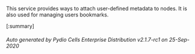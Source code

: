 






This service provides ways to attach user-defined metadata to nodes. It is also used for managing users bookmarks.

[:summary]

###### Auto generated by Pydio Cells Enterprise Distribution v2.1.7-rc1 on 25-Sep-2020

